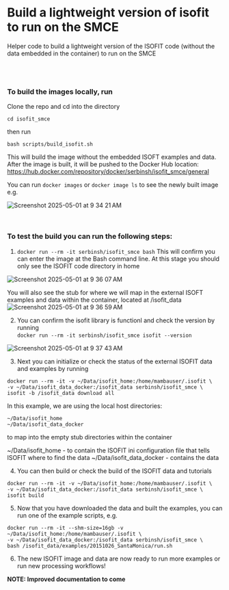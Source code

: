 # Build a lightweight version of isofit to run on the SMCE
Helper code to build a lightweight version of the ISOFIT code (without the data embedded in the container) to run on the SMCE

<br>
<br>

### To build the images locally, run

Clone the repo and cd into the directory
```
cd isofit_smce
```

then run

```
bash scripts/build_isofit.sh
```

This will build the image without the embedded ISOFT examples and data. After the image is built, it will be pushed to the Docker Hub location: <br>
https://hub.docker.com/repository/docker/serbinsh/isofit_smce/general

You can run ```docker images``` or ```docker image ls``` to see the newly built image
e.g.

![Screenshot 2025-05-01 at 9 34 21 AM](https://github.com/user-attachments/assets/7e5f5685-c225-4eec-b4ba-e12854b17f5b)

<br>

### To test the build you can run the following steps:

1) ```docker run --rm -it serbinsh/isofit_smce bash```
This will confirm you can enter the image at the Bash command line. At this stage you should only see the ISOFIT code directory in home

![Screenshot 2025-05-01 at 9 36 07 AM](https://github.com/user-attachments/assets/53f63fb2-371d-41d3-b54f-3431227edb3c)

You will also see the stub for where we will map in the external ISOFT examples and data within the container, located at /isofit_data
![Screenshot 2025-05-01 at 9 36 59 AM](https://github.com/user-attachments/assets/05c05ee3-fe18-499e-bbcd-c7022f401ec2)

2) You can confirm the isofit library is functionl and check the version by running <br>
```docker run --rm -it serbinsh/isofit_smce isofit --version```

![Screenshot 2025-05-01 at 9 37 43 AM](https://github.com/user-attachments/assets/66bae264-f944-4cc9-9236-37866ac008de)

3) Next you can initialize or check the status of the external ISOFIT data and examples by running

```
docker run --rm -it -v ~/Data/isofit_home:/home/mambauser/.isofit \
-v ~/Data/isofit_data_docker:/isofit_data serbinsh/isofit_smce \
isofit -b /isofit_data download all
```

In this example, we are using the local host directories:
```
~/Data/isofit_home
~/Data/isofit_data_docker
```
to map into the empty stub directories within the container

~/Data/isofit_home - to contain the ISOFIT ini configuration file that tells ISOFIT where to find the data
~/Data/isofit_data_docker - contains the data

4) You can then build or check the build of the ISOFIT data and tutorials

```
docker run --rm -it -v ~/Data/isofit_home:/home/mambauser/.isofit \
-v ~/Data/isofit_data_docker:/isofit_data serbinsh/isofit_smce \
isofit build
```

5) Now that you have downloaded the data and built the examples, you can run one of the example scripts, e.g.

```
docker run --rm -it --shm-size=16gb -v ~/Data/isofit_home:/home/mambauser/.isofit \
-v ~/Data/isofit_data_docker:/isofit_data serbinsh/isofit_smce \
bash /isofit_data/examples/20151026_SantaMonica/run.sh
```
  

6) The new ISOFIT image and data are now ready to run more examples or run new processing workflows!


<b>NOTE: Improved documentation to come<b>

